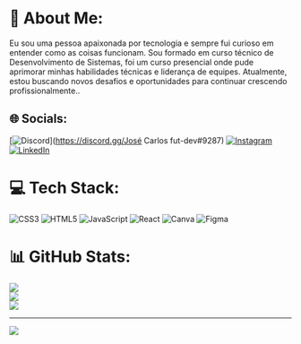 # 💫 About Me:
Eu sou uma pessoa apaixonada por tecnologia e sempre fui curioso em entender como as coisas funcionam. Sou formado em curso técnico de Desenvolvimento de Sistemas, foi um curso presencial onde pude aprimorar minhas habilidades técnicas e liderança de equipes. Atualmente, estou buscando novos desafios e oportunidades para continuar crescendo profissionalmente..


## 🌐 Socials:
[![Discord](https://img.shields.io/badge/Discord-%237289DA.svg?logo=discord&logoColor=white)](https://discord.gg/José Carlos fut-dev#9287) [![Instagram](https://img.shields.io/badge/Instagram-%23E4405F.svg?logo=Instagram&logoColor=white)](https://instagram.com/https://www.instagram.com/jose_carlos.dev/) [![LinkedIn](https://img.shields.io/badge/LinkedIn-%230077B5.svg?logo=linkedin&logoColor=white)](https://linkedin.com/in/linkedin.com/in/josé-carlos-ferreira-lima-5a797b161) 

# 💻 Tech Stack:
![CSS3](https://img.shields.io/badge/css3-%231572B6.svg?style=plastic&logo=css3&logoColor=white) ![HTML5](https://img.shields.io/badge/html5-%23E34F26.svg?style=plastic&logo=html5&logoColor=white) ![JavaScript](https://img.shields.io/badge/javascript-%23323330.svg?style=plastic&logo=javascript&logoColor=%23F7DF1E) ![React](https://img.shields.io/badge/react-%2320232a.svg?style=plastic&logo=react&logoColor=%2361DAFB) ![Canva](https://img.shields.io/badge/Canva-%2300C4CC.svg?style=plastic&logo=Canva&logoColor=white) 	![Figma](https://img.shields.io/badge/figma-%23F24E1E.svg?style=plastic&logo=figma&logoColor=white)
# 📊 GitHub Stats:
![](https://github-readme-stats.vercel.app/api?username=jcfl3636&theme=algolia&hide_border=false&include_all_commits=false&count_private=false)<br/>
![](https://github-readme-streak-stats.herokuapp.com/?user=jcfl3636&theme=algolia&hide_border=false)<br/>
![](https://github-readme-stats.vercel.app/api/top-langs/?username=jcfl3636&theme=algolia&hide_border=false&include_all_commits=false&count_private=false&layout=compact)

---
[![](https://visitcount.itsvg.in/api?id=jcfl3636&icon=0&color=1)](https://visitcount.itsvg.in)

<!-- Proudly created with GPRM ( https://gprm.itsvg.in ) -->